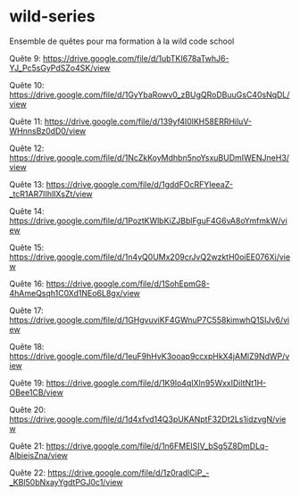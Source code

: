# wild-series

Ensemble de quêtes pour ma formation à la wild code school

Quête 9:
https://drive.google.com/file/d/1ubTKI678aTwhJ6-YJ_Pc5sGyPdSZo4SK/view

Quête 10:
https://drive.google.com/file/d/1GyYbaRowv0_zBUgQRoDBuuGsC40sNqDL/view

Quête 11:
https://drive.google.com/file/d/139yf4I0lKH58ERRHiluV-WHnnsBz0dD0/view

Quête 12:
https://drive.google.com/file/d/1NcZkKoyMdhbn5noYsxuBUDmIWENJneH3/view

Quête 13:
https://drive.google.com/file/d/1gddFOcRFYIeeaZ-_tcR1AR7IIhlIXsZt/view

Quête 14:
https://drive.google.com/file/d/1PoztKWlbKiZJBblFguF4G6vA8oYmfmkW/view

Quête 15:
https://drive.google.com/file/d/1n4yQ0UMx209crJvQ2wzktH0oiEE076Xi/view

Quête 16:
https://drive.google.com/file/d/1SohEpmG8-4hAmeQsqh1C0Xd1NEo6L8gx/view

Quête 17:
https://drive.google.com/file/d/1GHgvuviKF4GWnuP7C558kimwhQ1SIJv6/view

Quête 18:
https://drive.google.com/file/d/1euF9hHvK3ooap9ccxpHkX4jAMlZ9NdWP/view

Quête 19:
https://drive.google.com/file/d/1K9lo4qIXln95WxxIDiltNt1H-OBee1CB/view

Quête 20:
https://drive.google.com/file/d/1d4xfvd14Q3pUKANptF32Dt2Ls1idzvgN/view

Quête 21:
https://drive.google.com/file/d/1n6FMEISIV_bSg5Z8DmDLq-AlbieisZna/view

Quête 22:
https://drive.google.com/file/d/1z0radlCiP_-_KBl50bNxayYgdtPGJ0c1/view